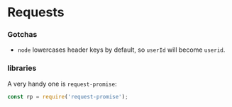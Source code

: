 # Requests


### Gotchas
* `node` lowercases header keys by default, so `userId` will become `userid`.

### libraries
A very handy one is `request-promise`:
```javascript
const rp = require('request-promise');
```

